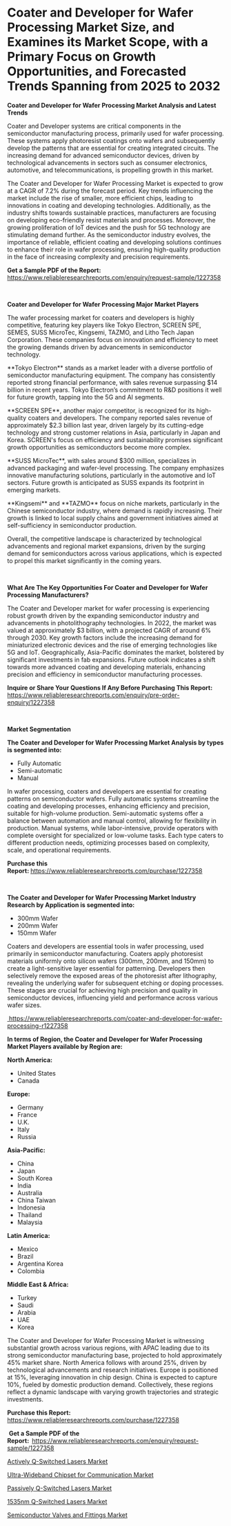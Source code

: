<p><h1>Coater and Developer for Wafer Processing Market Size, and Examines its Market Scope, with a Primary Focus on Growth Opportunities, and Forecasted Trends Spanning from 2025 to 2032</h1></p><p><strong>Coater and Developer for Wafer Processing Market Analysis and Latest Trends</strong></p>
<p><p>Coater and Developer systems are critical components in the semiconductor manufacturing process, primarily used for wafer processing. These systems apply photoresist coatings onto wafers and subsequently develop the patterns that are essential for creating integrated circuits. The increasing demand for advanced semiconductor devices, driven by technological advancements in sectors such as consumer electronics, automotive, and telecommunications, is propelling growth in this market.</p><p>The Coater and Developer for Wafer Processing Market is expected to grow at a CAGR of 7.2% during the forecast period. Key trends influencing the market include the rise of smaller, more efficient chips, leading to innovations in coating and developing technologies. Additionally, as the industry shifts towards sustainable practices, manufacturers are focusing on developing eco-friendly resist materials and processes. Moreover, the growing proliferation of IoT devices and the push for 5G technology are stimulating demand further. As the semiconductor industry evolves, the importance of reliable, efficient coating and developing solutions continues to enhance their role in wafer processing, ensuring high-quality production in the face of increasing complexity and precision requirements.</p></p>
<p><strong>Get a Sample PDF of the Report:&nbsp;</strong> <a href="https://www.reliableresearchreports.com/enquiry/request-sample/1227358?utm_campaign=41&utm_medium=2&utm_source=Github&utm_content=ia&utm_term=13022025&utm_id=coater-and-developer-for-wafer-processing">https://www.reliableresearchreports.com/enquiry/request-sample/1227358</a></p>
<p>&nbsp;</p>
<p><strong>Coater and Developer for Wafer Processing Major Market Players</strong></p>
<p><p>The wafer processing market for coaters and developers is highly competitive, featuring key players like Tokyo Electron, SCREEN SPE, SEMES, SUSS MicroTec, Kingsemi, TAZMO, and Litho Tech Japan Corporation. These companies focus on innovation and efficiency to meet the growing demands driven by advancements in semiconductor technology.</p><p>**Tokyo Electron** stands as a market leader with a diverse portfolio of semiconductor manufacturing equipment. The company has consistently reported strong financial performance, with sales revenue surpassing $14 billion in recent years. Tokyo Electron’s commitment to R&D positions it well for future growth, tapping into the 5G and AI segments.</p><p>**SCREEN SPE**, another major competitor, is recognized for its high-quality coaters and developers. The company reported sales revenue of approximately $2.3 billion last year, driven largely by its cutting-edge technology and strong customer relations in Asia, particularly in Japan and Korea. SCREEN's focus on efficiency and sustainability promises significant growth opportunities as semiconductors become more complex.</p><p>**SUSS MicroTec**, with sales around $300 million, specializes in advanced packaging and wafer-level processing. The company emphasizes innovative manufacturing solutions, particularly in the automotive and IoT sectors. Future growth is anticipated as SUSS expands its footprint in emerging markets.</p><p>**Kingsemi** and **TAZMO** focus on niche markets, particularly in the Chinese semiconductor industry, where demand is rapidly increasing. Their growth is linked to local supply chains and government initiatives aimed at self-sufficiency in semiconductor production.</p><p>Overall, the competitive landscape is characterized by technological advancements and regional market expansions, driven by the surging demand for semiconductors across various applications, which is expected to propel this market significantly in the coming years.</p></p>
<p>&nbsp;</p>
<p><strong>What Are The Key Opportunities For Coater and Developer for Wafer Processing Manufacturers?</strong></p>
<p><p>The Coater and Developer market for wafer processing is experiencing robust growth driven by the expanding semiconductor industry and advancements in photolithography technologies. In 2022, the market was valued at approximately $3 billion, with a projected CAGR of around 6% through 2030. Key growth factors include the increasing demand for miniaturized electronic devices and the rise of emerging technologies like 5G and IoT. Geographically, Asia-Pacific dominates the market, bolstered by significant investments in fab expansions. Future outlook indicates a shift towards more advanced coating and developing materials, enhancing precision and efficiency in semiconductor manufacturing processes.</p></p>
<p><strong>Inquire or Share Your Questions If Any Before Purchasing This Report:</strong> <a href="https://www.reliableresearchreports.com/enquiry/pre-order-enquiry/1227358?utm_campaign=41&utm_medium=2&utm_source=Github&utm_content=ia&utm_term=13022025&utm_id=coater-and-developer-for-wafer-processing">https://www.reliableresearchreports.com/enquiry/pre-order-enquiry/1227358</a></p>
<p>&nbsp;</p>
<p><strong>Market Segmentation</strong></p>
<p><strong>The Coater and Developer for Wafer Processing Market Analysis by types is segmented into:</strong></p>
<p><ul><li>Fully Automatic</li><li>Semi-automatic</li><li>Manual</li></ul></p>
<p><p>In wafer processing, coaters and developers are essential for creating patterns on semiconductor wafers. Fully automatic systems streamline the coating and developing processes, enhancing efficiency and precision, suitable for high-volume production. Semi-automatic systems offer a balance between automation and manual control, allowing for flexibility in production. Manual systems, while labor-intensive, provide operators with complete oversight for specialized or low-volume tasks. Each type caters to different production needs, optimizing processes based on complexity, scale, and operational requirements.</p></p>
<p><strong>Purchase this Report:&nbsp;</strong><a href="https://www.reliableresearchreports.com/purchase/1227358?utm_campaign=41&utm_medium=2&utm_source=Github&utm_content=ia&utm_term=13022025&utm_id=coater-and-developer-for-wafer-processing">https://www.reliableresearchreports.com/purchase/1227358</a></p>
<p>&nbsp;</p>
<p><strong>The Coater and Developer for Wafer Processing Market Industry Research by Application is segmented into:</strong></p>
<p><ul><li>300mm Wafer</li><li>200mm Wafer</li><li>150mm Wafer</li></ul></p>
<p><p>Coaters and developers are essential tools in wafer processing, used primarily in semiconductor manufacturing. Coaters apply photoresist materials uniformly onto silicon wafers (300mm, 200mm, and 150mm) to create a light-sensitive layer essential for patterning. Developers then selectively remove the exposed areas of the photoresist after lithography, revealing the underlying wafer for subsequent etching or doping processes. These stages are crucial for achieving high precision and quality in semiconductor devices, influencing yield and performance across various wafer sizes.</p></p>
<p><a href="https://www.reliableresearchreports.com/coater-and-developer-for-wafer-processing-r1227358?utm_campaign=41&utm_medium=2&utm_source=Github&utm_content=ia&utm_term=13022025&utm_id=coater-and-developer-for-wafer-processing">&nbsp;https://www.reliableresearchreports.com/coater-and-developer-for-wafer-processing-r1227358</a></p>
<p><strong>In terms of Region, the Coater and Developer for Wafer Processing Market Players available by Region are:</strong></p>
<p>
    <p> <strong> North America: </strong>
        <ul>
            <li>United States</li>
            <li>Canada</li>
        </ul>
        </p> 
    <p> <strong> Europe: </strong>
        <ul>
            <li>Germany</li>
            <li>France</li>
            <li>U.K.</li>
            <li>Italy</li>
            <li>Russia</li>
        </ul>
        </p> 
    <p> <strong> Asia-Pacific: </strong>
        <ul>
            <li>China</li>
            <li>Japan</li>
            <li>South Korea</li>
            <li>India</li>
            <li>Australia</li>
            <li>China Taiwan</li>
            <li>Indonesia</li>
            <li>Thailand</li>
            <li>Malaysia</li>
        </ul>
        </p> 
    <p> <strong> Latin America: </strong>
        <ul>
            <li>Mexico</li>
            <li>Brazil</li>
            <li>Argentina Korea</li>
            <li>Colombia</li>
        </ul>
        </p> 
    <p> <strong> Middle East & Africa: </strong>
        <ul>
            <li>Turkey</li>
            <li>Saudi</li>
            <li>Arabia</li>
            <li>UAE</li>
            <li>Korea</li>
        </ul>
    </p>
    </p>
<p><p>The Coater and Developer for Wafer Processing Market is witnessing substantial growth across various regions, with APAC leading due to its strong semiconductor manufacturing base, projected to hold approximately 45% market share. North America follows with around 25%, driven by technological advancements and research initiatives. Europe is positioned at 15%, leveraging innovation in chip design. China is expected to capture 10%, fueled by domestic production demand. Collectively, these regions reflect a dynamic landscape with varying growth trajectories and strategic investments.</p></p>
<p><strong>Purchase this Report: </strong><a href="https://www.reliableresearchreports.com/purchase/1227358?utm_campaign=41&utm_medium=2&utm_source=Github&utm_content=ia&utm_term=13022025&utm_id=coater-and-developer-for-wafer-processing">https://www.reliableresearchreports.com/purchase/1227358</a></p>
<p>&nbsp;<strong>Get a Sample PDF of the Report:&nbsp;&nbsp;</strong><a href="https://www.reliableresearchreports.com/enquiry/request-sample/1227358?utm_campaign=41&utm_medium=2&utm_source=Github&utm_content=ia&utm_term=13022025&utm_id=coater-and-developer-for-wafer-processing">https://www.reliableresearchreports.com/enquiry/request-sample/1227358</a></p>
<p><strong></strong></p>
<p><p><a href="https://github.com/lefiobakali/Market-Research-Report-List-1/blob/main/actively-q-switched-lasers-market.md?utm_campaign=41&utm_medium=2&utm_source=Github&utm_content=ia&utm_term=13022025&utm_id=coater-and-developer-for-wafer-processing">Actively Q-Switched Lasers Market</a></p><p><a href="https://github.com/stickkinkel/Market-Research-Report-List-1/blob/main/ultra-wideband-chipset-for-communication-market.md?utm_campaign=41&utm_medium=2&utm_source=Github&utm_content=ia&utm_term=13022025&utm_id=coater-and-developer-for-wafer-processing">Ultra-Wideband Chipset for Communication Market</a></p><p><a href="https://github.com/kaloyhboosh/Market-Research-Report-List-1/blob/main/passively-q-switched-lasers-market.md?utm_campaign=41&utm_medium=2&utm_source=Github&utm_content=ia&utm_term=13022025&utm_id=coater-and-developer-for-wafer-processing">Passively Q-Switched Lasers Market</a></p><p><a href="https://github.com/xalatieusope/Market-Research-Report-List-1/blob/main/1535nm-q-switched-lasers-market.md?utm_campaign=41&utm_medium=2&utm_source=Github&utm_content=ia&utm_term=13022025&utm_id=coater-and-developer-for-wafer-processing">1535nm Q-Switched Lasers Market</a></p><p><a href="https://github.com/mqhayigurbaj/Market-Research-Report-List-1/blob/main/semiconductor-valves-and-fittings-market.md?utm_campaign=41&utm_medium=2&utm_source=Github&utm_content=ia&utm_term=13022025&utm_id=coater-and-developer-for-wafer-processing">Semiconductor Valves and Fittings Market</a></p></p>